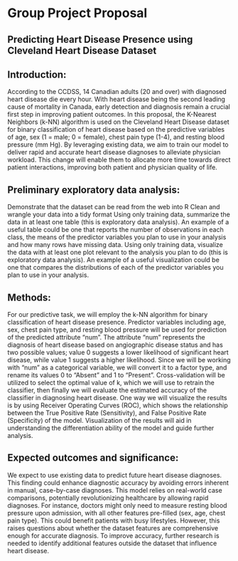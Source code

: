 # Group Project Proposal
## Predicting Heart Disease Presence using Cleveland Heart Disease Dataset

## Introduction:
According to the CCDSS, 14 Canadian adults (20 and over) with diagnosed heart disease die every hour. With heart disease being the second leading cause of mortality in Canada, early detection and diagnosis remain a crucial first step in improving patient outcomes. In this proposal, the K-Nearest Neighbors (k-NN) algorithm is used on the Cleveland Heart Disease dataset for binary classification of heart disease based on the predictive variables of age, sex (1 = male; 0 = female), chest pain type (1-4), and resting blood pressure (mm Hg). By leveraging existing data, we aim to train our model to deliver rapid and accurate heart disease diagnoses to alleviate physician workload. This change will enable them to allocate more time towards direct patient interactions, improving both patient and physician quality of life. 

## Preliminary exploratory data analysis:
Demonstrate that the dataset can be read from the web into R 
Clean and wrangle your data into a tidy format
Using only training data, summarize the data in at least one table (this is exploratory data analysis). An example of a useful table could be one that reports the number of observations in each class, the means of the predictor variables you plan to use in your analysis and how many rows have missing data. 
Using only training data, visualize the data with at least one plot relevant to the analysis you plan to do (this is exploratory data analysis). An example of a useful visualization could be one that compares the distributions of each of the predictor variables you plan to use in your analysis.

## Methods:
For our predictive task, we will employ the k-NN algorithm for binary classification of heart disease presence. Predictor variables including age, sex, chest pain type, and resting blood pressure will be used for prediction of the predicted attribute “num”. The attribute “num” represents the diagnosis of heart disease based on angiographic disease status and has two possible values; value 0 suggests a lower likelihood of significant heart disease, while value 1 suggests a higher likelihood. Since we will be working with “num” as a categorical variable, we will convert it to a factor type, and  rename its values 0 to “Absent” and 1 to “Present”. Cross-validation will be utilized to select the optimal value of k, which we will use to retrain the classifier, then finally we will evaluate the estimated accuracy of the classifier in diagnosing heart disease. One way we will visualize the results is by using Receiver Operating Curves (ROC), which shows the relationship between the True Positive Rate (Sensitivity), and False Positive Rate (Specificity) of the model. Visualization of the results will aid in understanding the differentiation ability of the model and guide further analysis.

## Expected outcomes and significance:
We expect to use existing data to predict future heart disease diagnoses. This finding could enhance diagnostic accuracy by avoiding errors inherent in manual, case-by-case diagnoses. This model relies on real-world case comparisons, potentially revolutionizing healthcare by allowing rapid diagnoses. For instance, doctors might only need to measure resting blood pressure upon admission, with all other features pre-filled (sex, age, chest pain type). This could benefit patients with busy lifestyles. However, this raises questions about whether the dataset features are comprehensive enough for accurate diagnosis. To improve accuracy, further research is needed to identify additional features outside the dataset that influence heart disease.
